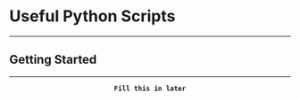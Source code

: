 # Useful Python Scripts
___
## Getting Started
___

<div align=center> <code style="font-weight: bolder;"> Fill this in later </code> </div>
